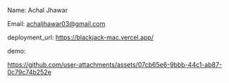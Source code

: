Name: Achal Jhawar

Email: achaljhawar03@gmail.com

deployment_url: https://blackjack-mac.vercel.app/

demo:



https://github.com/user-attachments/assets/07cb65e6-9bbb-44c1-ab87-0c79c74b252e

